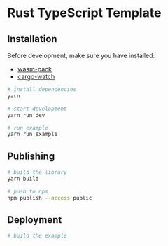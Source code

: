 # Rust TypeScript Template


## Installation

Before development, make sure you have installed:
- [wasm-pack](https://github.com/rustwasm/wasm-pack)
- [cargo-watch](https://github.com/watchexec/cargo-watch)

```bash
# install dependencies
yarn

# start development
yarn run dev

# run example
yarn run example
```

## Publishing 

```bash
# build the library
yarn build

# push to npm
npm publish --access public
```

## Deployment

```bash
# build the example
```